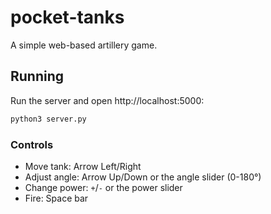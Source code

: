 # pocket-tanks

A simple web-based artillery game.

## Running

Run the server and open http://localhost:5000:

```bash
python3 server.py
```

### Controls

- Move tank: Arrow Left/Right
- Adjust angle: Arrow Up/Down or the angle slider (0-180°)
- Change power: `+`/`-` or the power slider
- Fire: Space bar
